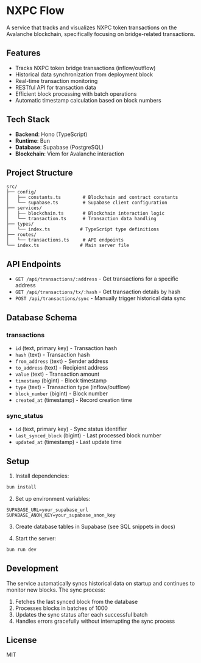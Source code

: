 # NXPC Flow

A service that tracks and visualizes NXPC token transactions on the Avalanche blockchain, specifically focusing on bridge-related transactions.

## Features

- Tracks NXPC token bridge transactions (inflow/outflow)
- Historical data synchronization from deployment block
- Real-time transaction monitoring
- RESTful API for transaction data
- Efficient block processing with batch operations
- Automatic timestamp calculation based on block numbers

## Tech Stack

- **Backend**: Hono (TypeScript)
- **Runtime**: Bun
- **Database**: Supabase (PostgreSQL)
- **Blockchain**: Viem for Avalanche interaction

## Project Structure

```
src/
├── config/
│   ├── constants.ts        # Blockchain and contract constants
│   └── supabase.ts         # Supabase client configuration
├── services/
│   ├── blockchain.ts       # Blockchain interaction logic
│   └── transaction.ts      # Transaction data handling
├── types/
│   └── index.ts           # TypeScript type definitions
├── routes/
│   └── transactions.ts     # API endpoints
└── index.ts               # Main server file
```

## API Endpoints

- `GET /api/transactions/:address` - Get transactions for a specific address
- `GET /api/transactions/tx/:hash` - Get transaction details by hash
- `POST /api/transactions/sync` - Manually trigger historical data sync

## Database Schema

### transactions

- `id` (text, primary key) - Transaction hash
- `hash` (text) - Transaction hash
- `from_address` (text) - Sender address
- `to_address` (text) - Recipient address
- `value` (text) - Transaction amount
- `timestamp` (bigint) - Block timestamp
- `type` (text) - Transaction type (inflow/outflow)
- `block_number` (bigint) - Block number
- `created_at` (timestamp) - Record creation time

### sync_status

- `id` (text, primary key) - Sync status identifier
- `last_synced_block` (bigint) - Last processed block number
- `updated_at` (timestamp) - Last update time

## Setup

1. Install dependencies:

```bash
bun install
```

2. Set up environment variables:

```env
SUPABASE_URL=your_supabase_url
SUPABASE_ANON_KEY=your_supabase_anon_key
```

3. Create database tables in Supabase (see SQL snippets in docs)

4. Start the server:

```bash
bun run dev
```

## Development

The service automatically syncs historical data on startup and continues to monitor new blocks. The sync process:

1. Fetches the last synced block from the database
2. Processes blocks in batches of 1000
3. Updates the sync status after each successful batch
4. Handles errors gracefully without interrupting the sync process

## License

MIT

